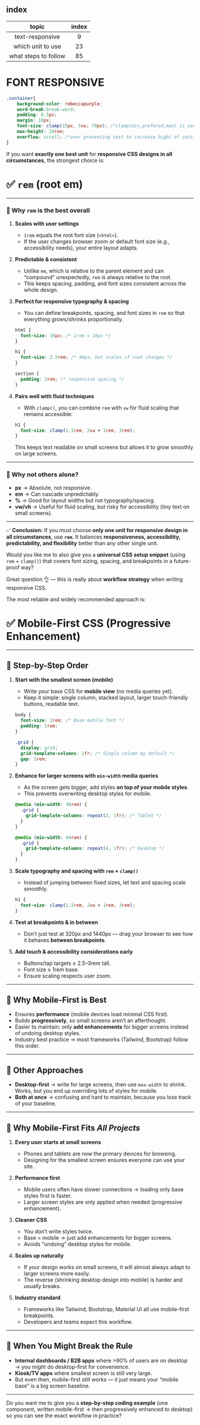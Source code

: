 ## index
| topic| index|
| :---:|:----:|
|text-responsive|9|
|which unit to use|23|
|what steps to follow|85|



# FONT RESPONSIVE
```css
.container{
    background-color: rebeccapurple;
    word-break:break-word;
    padding: 0.5px;
    margin: 10px;
    font-size: clamp(15px, 5vw, 70px); /*clamp(min,prefered,max) is used to set font size based on screeen size without media query */
    max-height: 10rem;
    overflow: scroll; /*over preventing text to increase hight of container */
} 
```



If you want **exactly one best unit** for **responsive CSS designs in all circumstances**, the strongest choice is:

# ✅ `rem` (root em)

---

### 🔹 Why `rem` is the best overall

1. **Scales with user settings**

   * `1rem` equals the root font size (`<html>`).
   * If the user changes browser zoom or default font size (e.g., accessibility needs), your entire layout adapts.

2. **Predictable & consistent**

   * Unlike `em`, which is relative to the parent element and can “compound” unexpectedly, `rem` is always relative to the root.
   * This keeps spacing, padding, and font sizes consistent across the whole design.

3. **Perfect for responsive typography & spacing**

   * You can define breakpoints, spacing, and font sizes in `rem` so that everything grows/shrinks proportionally.

   ```css
   html {
     font-size: 16px; /* 1rem = 16px */
   }

   h1 {
     font-size: 2.5rem; /* 40px, but scales if root changes */
   }

   section {
     padding: 2rem; /* responsive spacing */
   }
   ```

4. **Pairs well with fluid techniques**

   * With `clamp()`, you can combine `rem` with `vw` for fluid scaling that remains accessible:

   ```css
   h1 {
     font-size: clamp(1.5rem, 2vw + 1rem, 3rem);
   }
   ```

   This keeps text readable on small screens but allows it to grow smoothly on large screens.

---

### 🔹 Why not others alone?

* **px** → Absolute, not responsive.
* **em** → Can cascade unpredictably.
* **%** → Good for layout widths but not typography/spacing.
* **vw/vh** → Useful for fluid scaling, but risky for accessibility (tiny text on small screens).

---

✅ **Conclusion:**
If you must choose **only one unit for responsive design in all circumstances**, use **`rem`**. It balances **responsiveness, accessibility, predictability, and flexibility** better than any other single unit.

Would you like me to also give you a **universal CSS setup snippet** (using `rem` + `clamp()`) that covers font sizing, spacing, and breakpoints in a future-proof way?


Great question 👌 — this is really about **workflow strategy** when writing responsive CSS.  

The most reliable and widely recommended approach is:  

# ✅ Mobile-First CSS (Progressive Enhancement)

---

## 🔹 Step-by-Step Order

1. **Start with the smallest screen (mobile)**  
   - Write your base CSS for **mobile view** (no media queries yet).  
   - Keep it simple: single column, stacked layout, larger touch-friendly buttons, readable text.  

   ```css
   body {
     font-size: 1rem; /* Base mobile font */
     padding: 1rem;
   }

   .grid {
     display: grid;
     grid-template-columns: 1fr; /* Single column by default */
     gap: 1rem;
   }
   ```

2. **Enhance for larger screens with `min-width` media queries**  
   - As the screen gets bigger, add styles **on top of your mobile styles**.  
   - This prevents overwriting desktop styles for mobile.  

   ```css
   @media (min-width: 40rem) {
     .grid {
       grid-template-columns: repeat(2, 1fr); /* Tablet */
     }
   }

   @media (min-width: 64rem) {
     .grid {
       grid-template-columns: repeat(4, 1fr); /* Desktop */
     }
   }
   ```

3. **Scale typography and spacing with `rem` + `clamp()`**  
   - Instead of jumping between fixed sizes, let text and spacing scale smoothly.  

   ```css
   h1 {
     font-size: clamp(1.5rem, 2vw + 1rem, 3rem);
   }
   ```

4. **Test at breakpoints & in between**  
   - Don’t just test at 320px and 1440px — drag your browser to see how it behaves **between breakpoints**.  

5. **Add touch & accessibility considerations early**  
   - Buttons/tap targets ≥ 2.5–3rem tall.  
   - Font size ≥ 1rem base.  
   - Ensure scaling respects user zoom.

---

## 🔹 Why Mobile-First is Best
- Ensures **performance** (mobile devices load minimal CSS first).  
- Builds **progressively**, so small screens aren’t an afterthought.  
- Easier to maintain: only **add enhancements** for bigger screens instead of undoing desktop styles.  
- Industry best practice → most frameworks (Tailwind, Bootstrap) follow this order.

---

## 🔹 Other Approaches
- **Desktop-first** → write for large screens, then use `max-width` to shrink. Works, but you end up overriding lots of styles for mobile.  
- **Both at once** → confusing and hard to maintain, because you lose track of your baseline.

---

## 🔹 Why Mobile-First Fits *All Projects*

1. **Every user starts at small screens**

   * Phones and tablets are now the primary devices for browsing.
   * Designing for the smallest screen ensures everyone can use your site.

2. **Performance first**

   * Mobile users often have slower connections → loading only base styles first is faster.
   * Larger screen styles are only applied when needed (progressive enhancement).

3. **Cleaner CSS**

   * You don’t write styles twice.
   * Base = mobile → just add enhancements for bigger screens.
   * Avoids “undoing” desktop styles for mobile.

4. **Scales up naturally**

   * If your design works on small screens, it will almost always adapt to larger screens more easily.
   * The reverse (shrinking desktop design into mobile) is harder and usually breaks.

5. **Industry standard**

   * Frameworks like Tailwind, Bootstrap, Material UI all use mobile-first breakpoints.
   * Developers and teams expect this workflow.

---

## 🔹 When You Might Break the Rule

* **Internal dashboards / B2B apps** where >90% of users are on desktop → you *might* do desktop-first for convenience.
* **Kiosk/TV apps** where smallest screen is still very large.
* But even then, mobile-first still works — it just means your “mobile base” is a big screen baseline.


---

Do you want me to give you a **step-by-step coding example** (one component, written mobile-first → then progressively enhanced to desktop) so you can see the exact workflow in practice?